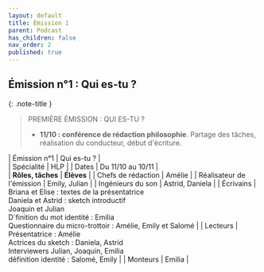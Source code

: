 ```yaml
---
layout: default
title: Émission 1
parent: Podcast
has_children: false
nav_order: 2
published: true
---
```

## Émission n°1 : Qui es-tu ?

{: .note-title }
> PREMIÈRE ÉMISSION : QUI ES-TU ? 
>
> - **11/10 : conférence de rédaction philosophie**. Partage des tâches, réalisation du conducteur, début d'écriture.

| Émission n°1 | Qui es-tu ? |     
| Spécialité | HLP | 
| Dates | Du 11/10 au 10/11 |   
| **Rôles, tâches** | **Élèves** |
| Chefs de rédaction | Amélie |
| Réalisateur de l'émission | Emily, Julian |
| Ingénieurs du son | Astrid, Daniela |
| Écrivains | Briana et Elise : textes de la présentatrice <br> Daniela et Astrid : sketch introductif <br> Joaquin et Julian <br> D´finition du mot identité : Emilia <br> Questionnaire du micro-trottoir : Amélie, Emily et Salomé |
| Lecteurs | Présentatrice : Amélie <br> Actrices du sketch : Daniela, Astrid <br> Interviewers Julian, Joaquin, Emilia <br> définition identité : Salomé, Emily |
| Monteurs | Emilia |




